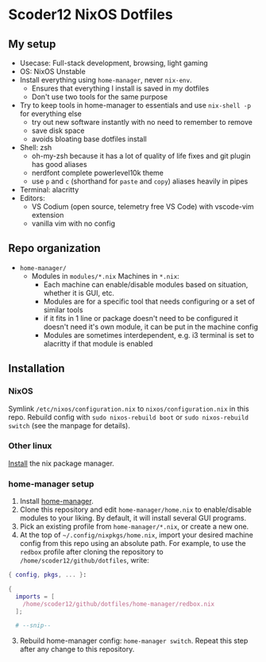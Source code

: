 # Scoder12 NixOS Dotfiles

## My setup

- Usecase: Full-stack development, browsing, light gaming
- OS: NixOS Unstable
- Install everything using `home-manager`, never `nix-env`.
  - Ensures that everything I install is saved in my dotfiles
  - Don't use two tools for the same purpose
- Try to keep tools in home-manager to essentials and use `nix-shell -p` for everything
  else
  - try out new software instantly with no need to remember to remove
  - save disk space
  - avoids bloating base dotfiles install
- Shell: zsh
  - oh-my-zsh because it has a lot of quality of life fixes and git plugin has good
    aliases
  - nerdfont complete powerlevel10k theme
  - use `p` and `c` (shorthand for `paste` and `copy`) aliases heavily in pipes
- Terminal: alacritty
- Editors:
  - VS Codium (open source, telemetry free VS Code) with vscode-vim extension
  - vanilla vim with no config

## Repo organization

- `home-manager/`
  - Modules in `modules/*.nix` Machines in `*.nix`:
    - Each machine can enable/disable modules based on situation, whether it is GUI,
      etc.
    - Modules are for a specific tool that needs configuring or a set of similar tools
    - if it fits in 1 line or package doesn't need to be configured it doesn't need it's
      own module, it can be put in the machine config
    - Modules are sometimes interdependent, e.g. i3 terminal is set to alacritty if that
      module is enabled

## Installation

### NixOS

Symlink `/etc/nixos/configuration.nix` to `nixos/configuration.nix` in this repo.
Rebuild config with `sudo nixos-rebuild boot` or `sudo nixos-rebuild switch` (see the
manpage for details).

### Other linux

[Install](https://nixos.org/guides/install-nix.html) the nix package manager.

### home-manager setup

1. Install [home-manager](https://github.com/nix-community/home-manager).
2. Clone this repository and edit `home-manager/home.nix` to enable/disable modules to
   your liking. By default, it will install several GUI programs.
3. Pick an existing profile from `home-manager/*.nix`, or create a new one.
4. At the top of `~/.config/nixpkgs/home.nix`, import your desired machine config from
   this repo using an absolute path. For example, to use the `redbox` profile after
   cloning the repository to `/home/scoder12/github/dotfiles`, write:

```nix
{ config, pkgs, ... }:

{
  imports = [
    /home/scoder12/github/dotfiles/home-manager/redbox.nix
  ];

  # --snip--
```

3. Rebuild home-manager config: `home-manager switch`. Repeat this step after any
   change to this repository.
